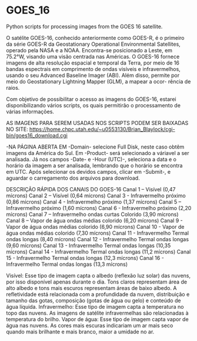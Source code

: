 # GOES_16
Python scripts for processing images from the GOES 16 satellite.

O satélite GOES-16, conhecido anteriormente como GOES-R, é o primeiro da série GOES-R da Geostationary Operational Environmental Satellites, operado pela NASA e a NOAA. Encontra-se 
posicionado a Leste, em 75.2°W, visando uma visão centrada nas Américas. O GOES-16 fornece imagens de alta resolução espacial e temporal da Terra, por meio de 16 bandas espectrais 
em comprimento de ondas visíveis e infravermelhos, usando o seu Advanced Baseline Imager (ABI). Além disso, permite por meio do Geostationary Lightning Mapper (GLM), a mapear a ocor-
rência de raios. 

Com objetivo de possibilitar o acesso as imagens do GOES-16, estarei disponibilizando vários scripts, os quais permitirão o processamento de várias informações.

AS IMAGENS PARA SEREM USADAS NOS SCRIPTS PODEM SER BAIXADAS NO SITE:
https://home.chpc.utah.edu/~u0553130/Brian_Blaylock/cgi-bin/goes16_download.cgi

-NA PÁGINA ABERTA EM -Domain- selecione Full Disk, neste caso obtêm imagens da América do Sul. Em -Product- será selecionado a váriavel a ser analisada. Já nos campos -Date- e
-Hour (UTC)-, seleciona a data e o horário da imagem a ser analisada, lembrando que o horário se encontra em UTC. Após selecionar os devidos campos, clicar em -Submit-, e aguardar
o carregamento dos arquivos para download.

DESCRIÇÃO RÁPIDA DOS CANAIS DO GOES-16
Canal 1 – Visível (0,47 mícrons)
Canal 2 – Visível (0,64 mícrons)
Canal 3 - Infravermelho próximo (0,86 mícrons)
Canal 4 - Infravermelho próximo (1,37 mícrons)
Canal 5 – Infravermelho próximo (1,60 mícrons)
Canal 6 - Infravermelho próximo (2,20 mícrons)
Canal 7 – Infravermelho ondas curtas Colorido (3,90 mícrons)
Canal 8 – Vapor de água ondas médias colorido (6,20 mícrons)
Canal 9 - Vapor de água ondas médias colorido (6,90 mícrons)
Canal 10 - Vapor de água ondas médias colorido (7,30 mícrons)
Canal 11 - Infravermelho Termal ondas longas (8,40 mícrons)
Canal 12 - Infravermelho Termal ondas longas (9,60 mícrons)
Canal 13 - Infravermelho Termal ondas longas (10,35 mícrons)
Canal 14 - Infravermelho Termal ondas longas (11,2 mícrons)
Canal 15 - Infravermelho Termal ondas longas (12,3 mícrons)
Canal 16 - Infravermelho Termal ondas longas (13,3 mícrons)

Visível: 
Esse tipo de imagem capta o albedo (reflexão luz solar) das nuvens, por isso disponível apenas durante o dia. Tons claros representam área de alto albedo e 
tons mais escuros representam áreas de baixo albedo. A refletividade está relacionada com a profundidade da nuvem, distribuição e tamanho das gotas, 
composição (gotas de água ou gelo) e conteúdo de água líquida.
Infravermelho:
Esse tipo de imagem capta a temperatura no topo das nuvens. As imagens de satélite infravermelhas são relacionadas à temperatura do brilho. 
Vapor de água: 
Esse tipo de imagem capta vapor de água nas nuvens. As cores mais escuras indicariam um ar mais seco quando mais brilhante e mais branco, maior a umidade no 
ar.
